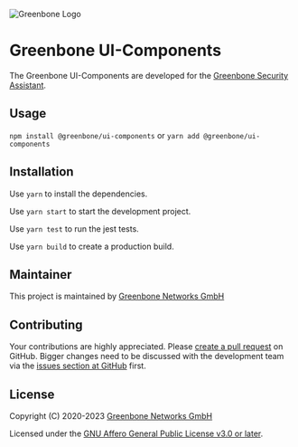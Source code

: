 ![Greenbone Logo](https://www.greenbone.net/wp-content/uploads/gb_logo_resilience_horizontal.png)
# Greenbone UI-Components

The Greenbone UI-Components are developed for the [Greenbone Security Assistant](https://github.com/greenbone/gsa).

## Usage

`npm install @greenbone/ui-components`
or
`yarn add @greenbone/ui-components`

## Installation

Use `yarn` to install the dependencies.

Use `yarn start` to start the development project.

Use `yarn test` to run the jest tests.

Use `yarn build` to create a production build.

## Maintainer

This project is maintained by [Greenbone Networks GmbH][Greenbone Networks]

## Contributing

Your contributions are highly appreciated. Please
[create a pull request](https://github.com/greenbone/ui-components/pulls)
on GitHub. Bigger changes need to be discussed with the development team via the
[issues section at GitHub](https://github.com/greenbone/ui-components/issues)
first.

## License

Copyright (C) 2020-2023 [Greenbone Networks GmbH][Greenbone Networks]

Licensed under the [GNU Affero General Public License v3.0 or later](LICENSE).

[Greenbone Networks]: https://www.greenbone.net/

